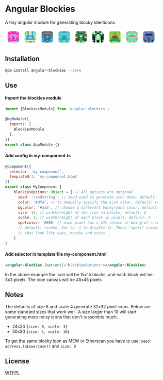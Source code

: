 Angular Blockies
================

A tiny angular module for generating blocky identicons.

![Sample blockies image](sample.png "Blockies")


Installation
------------

``` bash
npm install angular-blockies --save
```


Use
---

#### Import the blockies module
``` javascript
import {BlockiesModule} from 'angular-blockies';

@NgModule({
  imports: [
    BlockiesModule
  ],
})
export class AppModule {}
```

#### Add config in my-component.ts
``` javascript
@Component({
  selector: 'my-component',
  templateUrl: 'my-component.html'
})
export class MyComponent {
    blockiesOptions: Object = { // All options are optional
      seed: 'randstring', // seed used to generate icon data, default: random
      color: '#dfe', // to manually specify the icon color, default: random
      bgcolor: '#aaa', // choose a different background color, default: random
      size: 15, // width/height of the icon in blocks, default: 8
      scale: 3, // width/height of each block in pixels, default: 4
      spotcolor: '#000' // each pixel has a 13% chance of being of a third color,
      // default: random. Set to -1 to disable it. These "spots" create structures
      // that look like eyes, mouths and noses.
    }
}
```

#### Add selector in template file my-component.html
``` html
<angular-blockies [options]="blockiesOptions"></angular-blockies>
```

In the above example the icon will be 15x15 blocks, and each block will be 3x3 pixels. The icon canvas will be 45x45 pixels.


Notes
-----

The defaults of size 8 and scale 4 generate 32x32 pixel icons. Below are some standard sizes that work well. A size larger than 10 will start generating more noisy icons that don't ressemble much.

 * 24x24 `{size: 8, scale: 3}`
 * 50x50 `{size: 5, scale: 10}`

To get the same blocky icon as MEW or Etherscan you have to use: `seed: address.toLowercase()` and `size: 8`

License
-------

[WTFPL](http://www.wtfpl.net/)
